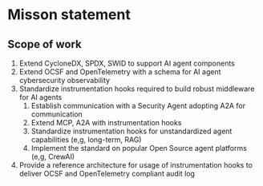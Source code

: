 # Misson statement

## Scope of work

1. Extend CycloneDX, SPDX, SWID to support AI agent components
1. Extend OCSF and OpenTelemetry with a schema for AI agent cybersecurity observability
1. Standardize instrumentation hooks required to build robust middleware for AI agents
    1. Establish communication with a Security Agent adopting A2A for communication
    1. Extend MCP, A2A with instrumentation hooks
    1. Standardize instrumentation hooks for unstandardized agent capabilities (e,g, long-term, RAG)
    1. Implement the standard on popular Open Source agent platforms (e,g, CrewAI)
1. Provide a reference architecture for usage of instrumentation hooks to deliver OCSF and OpenTelemetry compliant audit log